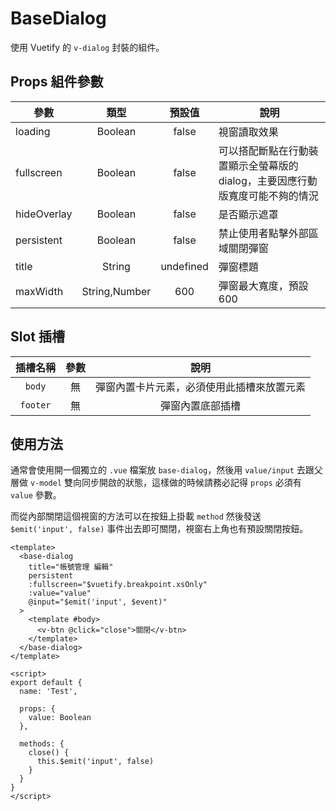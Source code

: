 # BaseDialog

使用 Vuetify 的 `v-dialog` 封裝的組件。

## Props 組件參數

| 參數        |     類型      |  預設值   | 說明                                                                          |
| ----------- | :-----------: | :-------: | ----------------------------------------------------------------------------- |
| loading     |    Boolean    |   false   | 視窗讀取效果                                                                  |
| fullscreen  |    Boolean    |   false   | 可以搭配斷點在行動裝置顯示全螢幕版的 dialog，主要因應行動版寬度可能不夠的情況 |
| hideOverlay |    Boolean    |   false   | 是否顯示遮罩                                                                  |
| persistent  |    Boolean    |   false   | 禁止使用者點擊外部區域關閉彈窗                                                |
| title       |    String     | undefined | 彈窗標題                                                                      |
| maxWidth    | String,Number |    600    | 彈窗最大寬度，預設 600                                                        |

## Slot 插槽

| 插槽名稱 | 參數 |                    說明                    |
| :------: | :--: | :----------------------------------------: |
|  `body`  |  無  | 彈窗內置卡片元素，必須使用此插槽來放置元素 |
| `footer` |  無  |              彈窗內置底部插槽              |

## 使用方法

通常會使用開一個獨立的 `.vue` 檔案放 `base-dialog`，然後用 `value/input` 去跟父層做 `v-model` 雙向同步開啟的狀態，這樣做的時候請務必記得 `props` 必須有 `value` 參數。

而從內部關閉這個視窗的方法可以在按鈕上掛載 `method` 然後發送 `$emit('input', false)` 事件出去即可關閉，視窗右上角也有預設關閉按鈕。

```vue
<template>
  <base-dialog
    title="帳號管理 編輯"
    persistent
    :fullscreen="$vuetify.breakpoint.xsOnly"
    :value="value"
    @input="$emit('input', $event)"
  >
    <template #body>
      <v-btn @click="close">關閉</v-btn>
    </template>
  </base-dialog>
</template>

<script>
export default {
  name: 'Test',

  props: {
    value: Boolean
  },

  methods: {
    close() {
      this.$emit('input', false)
    }
  }
}
</script>
```
